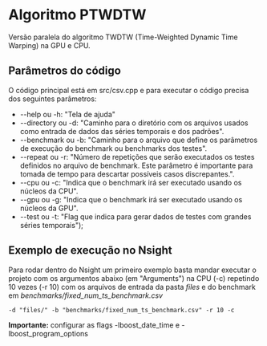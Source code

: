# Algoritmo PTWDTW

Versão paralela do algoritmo TWDTW (Time-Weighted Dynamic Time Warping) na GPU e CPU.

## Parâmetros do código
O código principal está em src/csv.cpp e para executar o código precisa dos seguintes parâmetros:

- --help ou -h: "Tela de ajuda"
- --directory ou -d: "Caminho para o diretório com os arquivos usados como entrada de dados das séries temporais e dos padrões".
- --benchmark ou -b: "Caminho para o arquivo que define os parâmetros de execução do benchmark ou benchmarks dos testes".
- --repeat ou -r: "Número de repetições que serão executados os testes definidos no arquivo de benchmark. Este parâmetro é importante para tomada de tempo para descartar possíveis casos discrepantes.".
- --cpu ou -c: "Indica que o benchmark irá ser executado usando os núcleos da CPU".
- --gpu ou -g: "Indica que o benchmark irá ser executado usando os núcleos da GPU".
- --test ou -t: "Flag que indica para gerar dados de testes com grandes séries temporais");

## Exemplo de execução no Nsight

Para rodar dentro do Nsight um primeiro exemplo basta mandar executar o projeto com os argumentos abaixo (em "Arguments") na CPU (-c) repetindo 10 vezes (-r 10) com os arquivos de entrada da pasta *files* e do benchmark em *benchmarks/fixed_num_ts_benchmark.csv*

```
-d "files/" -b "benchmarks/fixed_num_ts_benchmark.csv" -r 10 -c
```

**Importante:** configurar as flags -lboost_date_time e -lboost_program_options
